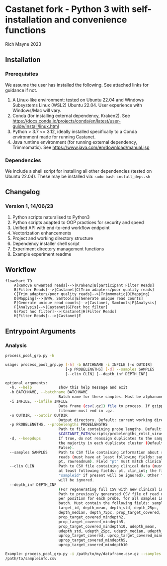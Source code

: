 # Castanet fork - Python 3 with self-installation and convenience functions
Rich Mayne 2023
## Installation
### Prerequisites
We assume the user has installed the following. See attached links for guidance if not.
1. A Linux-like environment: tested on Ubuntu 22.04 and Windows Subsystems Linux (WSL2) Ubuntu 22.04. User experience with Windows/Mac will vary.
1. Conda (for installing external dependency, Kraken2). See https://docs.conda.io/projects/conda/en/latest/user-guide/install/linux.html
1. Python > 3.7 <= 3.12, ideally installed specifically to a Conda environment made for running Castanet.
1. Java runtime environment (for running external dependency, Trimmomatic). See https://www.java.com/en/download/manual.jsp 

### Dependencies
We include a shell script for installing all other dependencies (tested on Ubuntu 22.04). These may be installed via:
```sudo bash install_deps.sh```


## Changelog
### Version 1, 14/06/23
1. Python scripts naturalised to Python3
1. Python scripts adapted to OOP practices for security and speed
1. Unified API with end-to-end workflow endpoint
1. Vectorization enhancements
1. Project and working directory structure
1. Dependency installer shell script
1. Experiment directory management functions
1. Example experiment readme

## Workflow
```mermaid
flowchart TD
    A[Remove unwanted reads]-->|Kraken2|B[participant Filter Reads]
    B[Filter Reads]-->|Castanet|C[Trim adapters/poor quality reads]
    C[Trim adapters/poor quality reads]-->|Trimmomatic|D[Mapping]
    D[Mapping]-->|BWA, Samtools|E[Generate unique read counts]
    E[Generate unique read counts]-->|Castanet, Samtools|F[Analysis]
    F[Analysis]-->|Castanet|G[Post hoc filter]
    G[Post hoc filter]-->|Castanet|H[Filter Reads]
    H[Filter Reads]-.->|Castanet|E
```

## Entrypoint Arguments
### Analysis
```bash
process_pool_grp.py -h

usage: process_pool_grp.py [-h] -b BATCHNAME -i INFILE [-o OUTDIR]
                           [-p PROBELENGTHS] [-d] --samples SAMPLES
                           [--clin CLIN] [--depth_inf DEPTH_INF]

optional arguments:
  -h, --help            show this help message and exit
  -b BATCHNAME, --batchname BATCHNAME
                        Batch name for these samples. Must be alphanumeric.
  -i INFILE, --infile INFILE
                        Data frame (csv[.gz]) file to process. If gzipped,
                        filename must end in .gz.
  -o OUTDIR, --outdir OUTDIR
                        Output directory. Default: current working directory.
  -p PROBELENGTHS, --probelengths PROBELENGTHS
                        Path to file containing probe lengths. Default:
                        $CASTANET_PATH/scripts/probelengths_rmlst_virus_extra_ercc.csv
  -d, --keepdups        If true, do not reassign duplicates to the sample with
                        the majority in each duplicate cluster (Default:
                        False).
  --samples SAMPLES     Path to CSV file containing information about raw
                        reads (must have at least following fields: sampleid,
                        pt, rawreadnum). Field "pt" must match clinical data.
  --clin CLIN           Path to CSV file containing clinical data (must have
                        at least following fields: pt, clin_int; the field
                        "sampleid" if present will be ignored). Other fields
                        will be ignored.
  --depth_inf DEPTH_INF
                        (For regenerating full CSV with new clinical info):
                        Path to previously generated CSV file of read depth
                        per position for each probe, for all samples in this
                        batch. Must contain the following fields: sampleid,
                        target_id, depth_mean, depth_std, depth_25pc,
                        depth_median, depth_75pc, prop_target_covered,
                        prop_target_covered_mindepth2,
                        prop_target_covered_mindepth5,
                        prop_target_covered_mindepth10, udepth_mean,
                        udepth_std, udepth_25pc, udepth_median, udepth_75pc,
                        uprop_target_covered, uprop_target_covered_mindepth2,
                        uprop_target_covered_mindepth5,
                        uprop_target_covered_mindepth10

Example: process_pool_grp.py -i /path/to/my/dataframe.csv.gz --samples
/path/to/sampleinfo.csv
```
